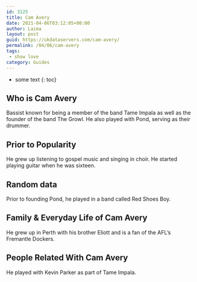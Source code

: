 ```yaml
---
id: 3125
title: Cam Avery
date: 2021-04-06T03:12:05+00:00
author: Laima
layout: post
guid: https://ukdataservers.com/cam-avery/
permalink: /04/06/cam-avery
tags:
 - show love
category: Guides
---
```


* some text
{: toc}


## Who is Cam Avery
                  
                  
                  
Bassist known for being a member of the band Tame Impala as well as the founder of the band The Growl. He also played with Pond, serving as their drummer.
                  
              
            
              
            
                
                
                
## Prior to Popularity
                  
                  
                  
He grew up listening to gospel music and singing in choir. He started playing guitar when he was sixteen.
                  
              
            
              
            
                
                
                
## Random data
                  
                  
                  
Prior to founding Pond, he played in a band called Red Shoes Boy.
                  
              
            
              
            
                
                
                
## Family & Everyday Life of Cam Avery
                  
                  
                  
He grew up in Perth with his brother Eliott and is a fan of the AFL&#8217;s Fremantle Dockers.
                  
              
            
              
            
                
                
                
## People Related With Cam Avery
                  
                  
                  
He played with Kevin Parker as part of Tame Impala.
                  
              
            
              
            
                
              
            
              
              
            
            
              
            
          
          
          